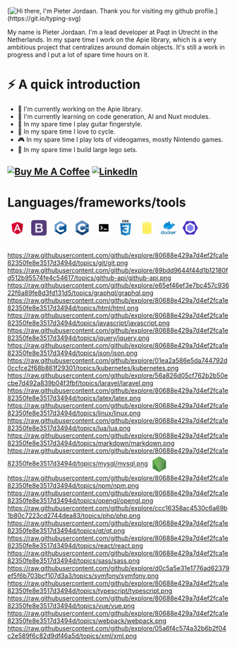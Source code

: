 [![Hi there, I'm Pieter Jordaan. Thank you for visiting my github profile.](https://readme-typing-svg.demolab.com?font=Fira+Code&pause=1000&width=435&lines=Hi+there%2C+I'm+Pieter+Jordaan.;Thank+you+for+visiting+my+profile.)](https://git.io/typing-svg)

My name is Pieter Jordaan. I'm a lead developer at Paqt in Utrecht in the Netherlands. In my spare time I work on the Apie library, which is a
very ambitious project that centralizes around domain objects. It's still a work in progress and I put a lot of spare time hours on it.

# ⚡ A quick introduction
- 🔭 I'm currently working on the Apie library.
- 🌱 I'm currently learning on code generation, AI and Nuxt modules.
- 🎸 In my spare time I play guitar fingerstyle.
- 🚴 In my spare time I love to cycle.
- 🎮 In my spare time I play lots of videogames, mostly Nintendo games.
- 🧱 In my spare time I build large lego sets.

<a href="https://bmc.link/apie" target="_blank"><img src="https://cdn.buymeacoffee.com/buttons/default-orange.png" alt="Buy Me A Coffee" height="41" width="174"></a>
[![LinkedIn](https://img.shields.io/badge/LinkedIn-0077B5?style=for-the-badge&logo=linkedin&logoColor=white)](https://www.linkedin.com/in/pieter-jordaan-4b7654b)
---

# Languages/frameworks/tools
<p float="left">
    <img style="padding:5px;" align="center" alt="Angular" width="35px" src="https://raw.githubusercontent.com/github/explore/80688e429a7d4ef2fca1e82350fe8e3517d3494d/topics/angular/angular.png"/>
  <img style="padding:5px;" align="center" alt="Bootstrap" width="35px" src="https://raw.githubusercontent.com/github/explore/80688e429a7d4ef2fca1e82350fe8e3517d3494d/topics/bootstrap/bootstrap.png"/>
  <img style="padding:5px;" align="center" alt="C" width="35px" src="https://raw.githubusercontent.com/github/explore/f3e22f0dca2be955676bc70d6214b95b13354ee8/topics/c/c.png"/>
  <img style="padding:5px;" align="center" alt="C++" width="35px" src="https://raw.githubusercontent.com/github/explore/180320cffc25f4ed1bbdfd33d4db3a66eeeeb358/topics/cpp/cpp.png"/>
  <img style="padding:5px;" align="center" alt="Cli" width="35px" src="https://raw.githubusercontent.com/github/explore/aca0b3b69ca680013b925338b0cc428190aa42dc/topics/cli/cli.png"/>
  <img style="padding:5px;" align="center" alt="CSS" width="35px" src="https://raw.githubusercontent.com/github/explore/80688e429a7d4ef2fca1e82350fe8e3517d3494d/topics/css/css.png"/>
  <img style="padding:5px;" align="center" alt="Databases" width="35px" src="https://raw.githubusercontent.com/github/explore/13295c57999765ac9ffa3281942a72ab08b79de2/topics/database/database.png"/>
  <img style="padding:5px;" align="center" alt="Docker" width="35px" src="https://raw.githubusercontent.com/github/explore/80688e429a7d4ef2fca1e82350fe8e3517d3494d/topics/docker/docker.png"/>
  <img style="padding:5px;" align="center" alt="Eslint" width="35px" src="https://raw.githubusercontent.com/github/explore/80688e429a7d4ef2fca1e82350fe8e3517d3494d/topics/eslint/eslint.png"/>
  <img style="padding:5px;" align="center" alt="" width="35px" src=""/>
  <img style="padding:5px;" align="center" alt="" width="35px" src=""/>
  <img style="padding:5px;" align="center" alt="" width="35px" src=""/>
  <img style="padding:5px;" align="center" alt="" width="35px" src=""/>
  <img style="padding:5px;" align="center" alt="" width="35px" src=""/>
  <img style="padding:5px;" align="center" alt="" width="35px" src=""/>
  
  
  
  
  
  
  
  
  https://raw.githubusercontent.com/github/explore/80688e429a7d4ef2fca1e82350fe8e3517d3494d/topics/git/git.png
  https://raw.githubusercontent.com/github/explore/89bdd9644f44d1b12180fd512b95574fe4c54617/topics/github-api/github-api.png
  https://raw.githubusercontent.com/github/explore/e65ef46ef3e7bc457c93622f6a89fe8d3fd131d5/topics/graphql/graphql.png
  https://raw.githubusercontent.com/github/explore/80688e429a7d4ef2fca1e82350fe8e3517d3494d/topics/html/html.png
  https://raw.githubusercontent.com/github/explore/80688e429a7d4ef2fca1e82350fe8e3517d3494d/topics/javascript/javascript.png
  https://raw.githubusercontent.com/github/explore/80688e429a7d4ef2fca1e82350fe8e3517d3494d/topics/jquery/jquery.png
  https://raw.githubusercontent.com/github/explore/80688e429a7d4ef2fca1e82350fe8e3517d3494d/topics/json/json.png
  https://raw.githubusercontent.com/github/explore/01ea2a586e5da744792d0ccfce2f68b861f29301/topics/kubernetes/kubernetes.png
  https://raw.githubusercontent.com/github/explore/56a826d05cf762b2b50ecbe7d492a839b04f3fbf/topics/laravel/laravel.png
  https://raw.githubusercontent.com/github/explore/80688e429a7d4ef2fca1e82350fe8e3517d3494d/topics/latex/latex.png
  https://raw.githubusercontent.com/github/explore/80688e429a7d4ef2fca1e82350fe8e3517d3494d/topics/linux/linux.png
  https://raw.githubusercontent.com/github/explore/80688e429a7d4ef2fca1e82350fe8e3517d3494d/topics/lua/lua.png
  https://raw.githubusercontent.com/github/explore/80688e429a7d4ef2fca1e82350fe8e3517d3494d/topics/markdown/markdown.png
  https://raw.githubusercontent.com/github/explore/80688e429a7d4ef2fca1e82350fe8e3517d3494d/topics/mysql/mysql.png
    <img style="padding:5px;" align="center" alt="NodeJS" width="35px" src="https://raw.githubusercontent.com/github/explore/80688e429a7d4ef2fca1e82350fe8e3517d3494d/topics/nodejs/nodejs.png"/>
  https://raw.githubusercontent.com/github/explore/80688e429a7d4ef2fca1e82350fe8e3517d3494d/topics/npm/npm.png
  https://raw.githubusercontent.com/github/explore/80688e429a7d4ef2fca1e82350fe8e3517d3494d/topics/opengl/opengl.png
  https://raw.githubusercontent.com/github/explore/ccc16358ac4530c6a69b1b80c7223cd2744dea83/topics/php/php.png
  https://raw.githubusercontent.com/github/explore/80688e429a7d4ef2fca1e82350fe8e3517d3494d/topics/qt/qt.png
  https://raw.githubusercontent.com/github/explore/80688e429a7d4ef2fca1e82350fe8e3517d3494d/topics/react/react.png
  https://raw.githubusercontent.com/github/explore/80688e429a7d4ef2fca1e82350fe8e3517d3494d/topics/sass/sass.png
  https://raw.githubusercontent.com/github/explore/d0c5a5e31e1776ad62379ef5f6b703bcf107d3a3/topics/symfony/symfony.png
  https://raw.githubusercontent.com/github/explore/80688e429a7d4ef2fca1e82350fe8e3517d3494d/topics/typescript/typescript.png
  https://raw.githubusercontent.com/github/explore/80688e429a7d4ef2fca1e82350fe8e3517d3494d/topics/vue/vue.png
  https://raw.githubusercontent.com/github/explore/80688e429a7d4ef2fca1e82350fe8e3517d3494d/topics/webpack/webpack.png
  https://raw.githubusercontent.com/github/explore/05a6f4c574a32b6b2f04c2e589f6c82d9df46a5d/topics/xml/xml.png
</p>

<!--
**pjordaan/pjordaan** is a ✨ _special_ ✨ repository because its `README.md` (this file) appears on your GitHub profile.

Here are some ideas to get you started:

- 🔭 I’m currently working on ...
- 🌱 I’m currently learning ...
- 👯 I’m looking to collaborate on ...
- 🤔 I’m looking for help with ...
- 💬 Ask me about ...
- 📫 How to reach me: ...
- 😄 Pronouns: ...
- ⚡ Fun fact: ...
-->
